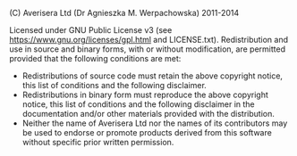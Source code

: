 (C) Averisera Ltd (Dr Agnieszka M. Werpachowska) 2011-2014

Licensed under GNU Public License v3 (see https://www.gnu.org/licenses/gpl.html and LICENSE.txt). Redistribution and use in source and binary forms, with or without modification, are permitted provided that the following conditions are met:
* Redistributions of source code must retain the above copyright notice, this list of conditions and the following disclaimer.
* Redistributions in binary form must reproduce the above copyright notice, this list of conditions and the following disclaimer in the documentation and/or other materials provided with the distribution.
* Neither the name of Averisera Ltd nor the names of its contributors may be used to endorse or promote products derived from this software without specific prior written permission.

